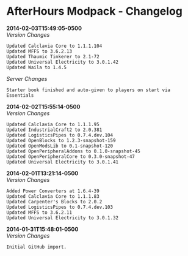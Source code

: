 # AfterHours Modpack - Changelog
**2014-02-03T15:49:05-0500**  
*Version Changes*
```
Updated Calclavia Core to 1.1.1.104
Updated MFFS to 3.6.2.13
Updated Thaumic Tinkerer to 2.1-72
Updated Universal Electricity to 3.0.1.42
Updated Waila to 1.4.5
```
*Server Changes*
```
Starter book finished and auto-given to players on start via Essentials
```
**2014-02-02T15:55:14-0500**  
*Version Changes*
```
Updated Calclavia Core to 1.1.1.95
Updated IndustrialCraft2 to 2.0.381
Updated LogisticsPipes to 0.7.4.dev.104
Updated OpenBlocks to 1.2.3-snapshot-159
Updated OpenModsLib to 0.1-snapshot-120
Updated OpenPeripheralAddons to 0.1.0-snapshot-45
Updated OpenPeripheralCore to 0.3.0-snapshot-47
Updated Universal Electricity to 3.0.1.41
```
**2014-02-01T13:21:14-0500**  
*Version Changes*
```
Added Power Converters at 1.6.4-39
Updated Calclavia Core to 1.1.1.83
Updated Carpenter's Blocks to 2.0.2
Updated LogisticsPipes to 0.7.4.dev.103
Updated MFFS to 3.6.2.11
Updated Universal Electricity to 3.0.1.32
```
**2014-01-31T15:48:01-0500**  
*Version Changes*  
```
Initial GitHub import.
```

